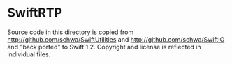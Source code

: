# SwiftRTP

Source code in this directory is copied from http://github.com/schwa/SwiftUtilities and http://github.com/schwa/SwiftIO and "back ported" to Swift 1.2. Copyright and license is reflected in individual files.